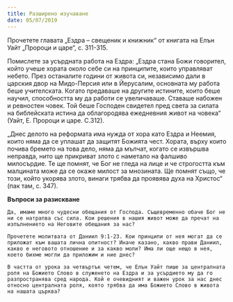 ```yaml
---
title: Разширено изучаване
date: 05/07/2019
---
```


Прочетете главата „Ездра – свещеник и книжник“ от книгата на Елън Уайт „Пророци и царе“, с. 311-315.

Помислете за усърдната работа на Ездра: „Ездра стана Божи говорител, който учеше хората около себе си на принципите, които управляват небето. През останалите години от живота си, независимо дали в царския двор на Мидо-Персия или в Йерусалим, основната му работа беше учителската. Когато предаваше на другите истините, които беше научил, способността му да работи се увеличаваше. Ставаше набожен и ревностен човек. Той беше Господен свидетел пред света за силата на библейската истина да облагородява ежедневния живот на човека“ (Уайт, Е. Пророци и царе. С.312).

„Днес делото на реформата има нужда от хора като Ездра и Неемия, които няма да се уплашат да защитят Божията чест. Хората, върху които почива бремето на това дело, няма да мълчат, когато се извършва неправда, нито ще прикриват злото с наметало на фалшиво милосърдие. Те ще помнят, че Бог не гледа на лице и че строгостта към малцината може да се окаже милост за мнозината. Ще помнят също, че този, който укорява злото, винаги трябва да проявява духа на Христос“ (пак там, с. 347).

**Въпроси за разискване**

`Да, имаме много чудесни обещания от Господа. Същевременно обаче Бог не ни се натрапва със сила. Кои решения в нашия живот може да пречат на изпълнението на Неговите обещания за нас?`

`Прочетете молитвата от Даниил 9:1-23. Кои принципи от нея могат да се приложат към вашата лична опитност? Иначе казано, какво прави Даниил, какво е неговото отношение и за какво моли? Има ли още нещо в нея, което бихме могли да приложим и ние днес?`

`В частта от урока за четвъртък четем, че Елън Уайт пише за централната роля на Божието Слово в служенето на Ездра и за усърдието му да го разпространява сред народа. Кой е очевидният и важен урок за нас днес относно централната роля, която трябва да има Божието Слово в живота на нашата църква?`